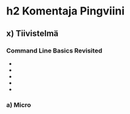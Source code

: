 # h2 Komentaja Pingviini

## x) Tiivistelmä

### Command Line Basics Revisited

-
-
-
-
-

### a) Micro



